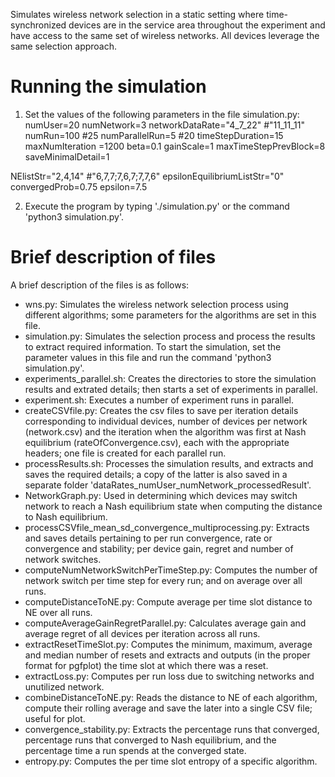 Simulates wireless network selection in a static setting where time-synchronized devices are in the service area throughout the experiment and have access to the same set of wireless networks. All devices leverage the same selection approach.

# Running the simulation
1. Set the values of the following parameters in the file simulation.py:
numUser=20
numNetwork=3
networkDataRate="4_7_22"	#"11_11_11"
numRun=100 #25
numParallelRun=5 #20
timeStepDuration=15
maxNumIteration =1200
beta=0.1
gainScale=1
maxTimeStepPrevBlock=8
saveMinimalDetail=1

NElistStr="2,4,14" #"6,7,7;7,6,7;7,7,6"
epsilonEquilibriumListStr="0"
convergedProb=0.75
epsilon=7.5

2. Execute the program by typing './simulation.py' or the command 'python3 simulation.py'.


# Brief description of files
A brief description of the files is as follows:
* wns.py: Simulates the wireless network selection process using different algorithms; some parameters for the algorithms are set in this file.
* simulation.py: Simulates the selection process and process the results to extract required information. To start the simulation, set the parameter values in this file and run the command 'python3 simulation.py'.
* experiments_parallel.sh: Creates the directories to store the simulation results and extrated details; then starts a set of experiments in parallel.
* experiment.sh: Executes a number of experiment runs in parallel.
* createCSVfile.py: Creates the csv files to save per iteration details corresponding to individual devices, number of devices per network (network.csv) and the iteration when the algorithm was first at Nash equilibrium (rateOfConvergence.csv), each with the appropriate headers; one file is created for each parallel run.
* processResults.sh: Processes the simulation results, and extracts and saves the required details; a copy of the latter is also saved in a separate folder 'dataRates_numUser_numNetwork_processedResult'.
* NetworkGraph.py: Used in determining which devices may switch network to reach a Nash equilibrium state when computing the distance to Nash equilibrium.
* processCSVfile_mean_sd_convergence_multiprocessing.py: Extracts and saves details pertaining to per run convergence, rate or convergence and stability; per device gain, regret and number of network switches.
* computeNumNetworkSwitchPerTimeStep.py: Computes the number of network switch per time step for every run; and on average over all runs.
* computeDistanceToNE.py: Compute average per time slot distance to NE over all runs.
* computeAverageGainRegretParallel.py: Calculates average gain and average regret of all devices per iteration across all runs.
* extractResetTimeSlot.py: Computes the minimum, maximum, average and median number of resets and extracts and outputs (in the proper format for pgfplot) the time slot at which there was a reset.
* extractLoss.py: Computes per run loss due to switching networks and unutilized network.
* combineDistanceToNE.py: Reads the distance to NE of each algorithm, compute their rolling average and save the later into a single CSV file; useful for plot.
* convergence_stability.py: Extracts the percentage runs that converged, percentage runs that converged to Nash equilibrium, and the percentage time a run spends at the converged state.
* entropy.py: Computes the per time slot entropy of a specific algorithm.
